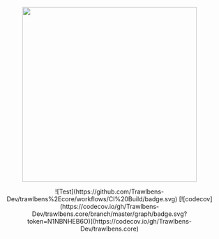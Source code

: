 <p align="center"><a href="https://trawlbens.id" target="_blank"><img src="https://www.trawlbens.id/assets/static/logo.4114385.7927df15e26264d4d288b354c7a22c2f.png" width="400"></a></p>

<p align="center">
![Test](https://github.com/Trawlbens-Dev/trawlbens%2Ecore/workflows/CI%20Build/badge.svg) 
[![codecov](https://codecov.io/gh/Trawlbens-Dev/trawlbens.core/branch/master/graph/badge.svg?token=N1NBNHEB6O)](https://codecov.io/gh/Trawlbens-Dev/trawlbens.core)
</p>
